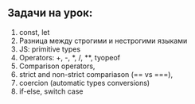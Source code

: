 ## Задачи на урок:

1. сonst, let
2. Разница между строгими и нестрогими языками
3. JS: primitive types
4. Operators: +, -, *, /, **, tyopeof
5. Comparison operators, 
6. strict and non-strict compariason (== vs ===),
7. coercion (automatic types conversions)
8. if-else, switch case